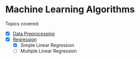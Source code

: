 # Machine Learning Algorithms

Topics covered:

- [x] [Data Preprocessing](Data-Preprocessing/data-preprocessing-template.py)
- [x] [Regression](Regression)
    - [x] Simple Linear Regression
    - [ ] Multiple Linear Regression
